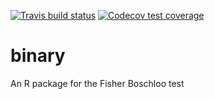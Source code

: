 [![Travis build status](https://travis-ci.com/s-kilian/binary.svg?branch=master)](https://travis-ci.com/s-kilian/binary)
[![Codecov test coverage](https://codecov.io/gh/s-kilian/binary/branch/master/graph/badge.svg)](https://codecov.io/gh/s-kilian/binary?branch=master)


# binary

An R package for the Fisher Boschloo test